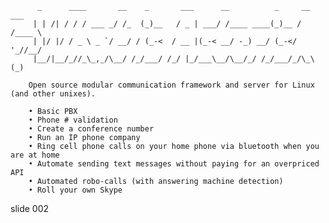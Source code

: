           _      ____       __    _       ___      __          _     __  ___
         | | /| / / / ___ _/ /_  (_)__   / _ | ___/ /____ ____(_)__ / /____ \
         | |/ |/ / _ \ _ `/ __/ / (_-<  / __ |(_-< __/ -_) __/ (_-</  '_//__/
         |__/|__/_//_\_,_/\__/ /_/___/ /_/ |_/___\__/\__/_/ /_/___/_/\_\(_)

        Open source modular communication framework and server for Linux (and other unixes).

        • Basic PBX
        • Phone # validation
        • Create a conference number
        • Run an IP phone company
        • Ring cell phone calls on your home phone via bluetooth when you are at home
        • Automate sending text messages without paying for an overpriced API
        • Automated robo-calls (with answering machine detection)
        • Roll your own Skype

















































































slide 002
